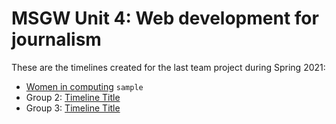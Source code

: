 # MSGW Unit 4: Web development for journalism

These are the timelines created for the last team project during Spring 2021:

<!-- - Group 0: [Timeline Title](group0) `empty` -->
- [Women in computing](women-computing) `sample`
- Group 2: [Timeline Title](group2)
- Group 3: [Timeline Title](group3)
